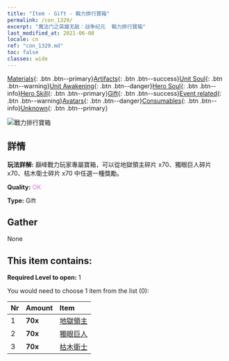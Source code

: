 ```yaml
---
title: "Item - Gift - 戰力排行寶箱"
permalink: /con_1329/
excerpt: "魔法门之英雄无敌：战争纪元  戰力排行寶箱"
last_modified_at: 2021-06-08
locale: cn
ref: "con_1329.md"
toc: false
classes: wide
---
```

 [Materials](/ItemsCN/){: .btn .btn--primary}[Artifacts](/ItemsCN/Artifacts/){: .btn .btn--success}[Unit Soul](/ItemsCN/UnitSoul/){: .btn .btn--warning}[Unit Awakening](/ItemsCN/UnitAwakening/){: .btn .btn--danger}[Hero Soul](/ItemsCN/HeroSoul/){: .btn .btn--info}[Hero Skill](/ItemsCN/HeroSkill/){: .btn .btn--primary}[Gift](/ItemsCN/Gift/){: .btn .btn--success}[Event related](/ItemsCN/Events/){: .btn .btn--warning}[Avatars](/ItemsCN/Avatars/){: .btn .btn--danger}[Consumables](/ItemsCN/Consumables/){: .btn .btn--info}[Unknown](/ItemsCN/Unknown/){: .btn .btn--primary}

 ![戰力排行寶箱](/images/t/i_905001.png)

## 詳情
 **玩法詳解:** 巔峰戰力玩家專屬寶箱，可以從地獄領主碎片 x70、獨眼巨人碎片 x70、枯木衛士碎片 x70 中任選一種獎勵。

 **Quality:** <span style="color: #DA70D6">OK</span>

 **Type:** Gift

## Gather

  None

## This item contains:

 **Required Level to open:** 1

 You would need to choose 1 item from the list (0):

  | Nr | Amount |     Item    |
  |:---|:-------|:------------|
  | 1 |  **70x** | [地獄領主](/cn/Items/unt_230/) |  | 
  | 2 |  **70x** | [獨眼巨人](/cn/Items/unt_222/) |  | 
  | 3 |  **70x** | [枯木衛士](/cn/Items/unt_203/) |  | 
